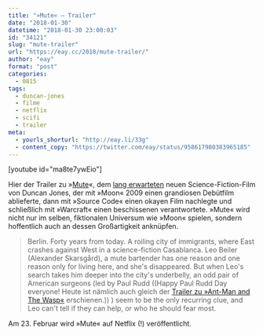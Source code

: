 ```yaml
---
title: "»Mute« – Trailer"
date: "2018-01-30"
datetime: "2018-01-30 23:00:03"
id: "34121"
slug: "mute-trailer"
url: "https://eay.cc/2018/mute-trailer/"
author: "eay"
format: "post"
categories:
  - 0815
tags:
  - duncan-jones
  - filme
  - netflix
  - scifi
  - trailer
meta:
  - yourls_shorturl: "http://eay.li/33g"
  - content_copy: "https://twitter.com/eay/status/958617980383965185"
---
```


\[youtube id="ma8te7ywEio"\]

Hier der Trailer zu »[Mute](http://www.imdb.com/title/tt1464763/)«, dem [lang erwarteten](https://eay.cc/2015/duncan-jones-mute-kommt/) neuen Science-Fiction-Film von Duncan Jones, der mit »Moon« 2009 einen grandiosen Debütfilm ablieferte, dann mit »Source Code« einen okayen Film nachlegte und schließlich mit »Warcraft« einen beschissenen verantwortete. »Mute« wird nicht nur im selben, fiktionalen Universum wie »Moon« spielen, sondern hoffentlich auch an dessen Großartigkeit anknüpfen.

> Berlin. Forty years from today. A roiling city of immigrants, where East crashes against West in a science-fiction Casablanca. Leo Beiler (Alexander Skarsgård), a mute bartender has one reason and one reason only for living here, and she's disappeared. But when Leo's search takes him deeper into the city's underbelly, an odd pair of American surgeons (led by Paul Rudd ((Happy Paul Rudd Day everyone! Heute ist nämlich auch gleich der [Trailer zu »Ant-Man and The Wasp«](https://youtu.be/8_rTIAOohas) erschienen.)) ) seem to be the only recurring clue, and Leo can't tell if they can help, or who he should fear most.

Am 23. Februar wird »Mute« auf Netflix (!) veröffentlicht.
